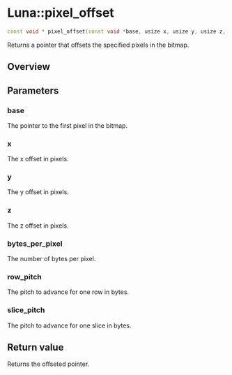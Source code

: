 # Luna::pixel_offset

```c++
const void * pixel_offset(const void *base, usize x, usize y, usize z, usize bytes_per_pixel, usize row_pitch, usize slice_pitch)
```

Returns a pointer that offsets the specified pixels in the bitmap. 

## Overview


## Parameters
### base
The pointer to the first pixel in the bitmap. 

### x
The x offset in pixels. 

### y
The y offset in pixels. 

### z
The z offset in pixels. 

### bytes_per_pixel
The number of bytes per pixel. 

### row_pitch
The pitch to advance for one row in bytes. 

### slice_pitch
The pitch to advance for one slice in bytes. 

## Return value
Returns the offseted pointer. 

